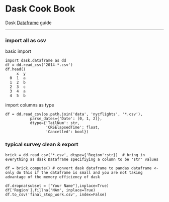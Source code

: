 # Dask Cook Book

Dask [Dataframe](https://docs.dask.org/en/latest/dataframe.html) guide


---
### import all as csv

basic import

    import dask.dataframe as dd
    df = dd.read_csv('2014-*.csv')
    df.head()
         x  y
      0  1  a
      1  2  b
      2  3  c
      3  4  a
      4  5  b

import columns as type

    df = dd.read_csv(os.path.join('data', 'nycflights', '*.csv'),
               parse_dates={'Date': [0, 1, 2]},
               dtype={'TailNum': str,
                      'CRSElapsedTime': float,
                      'Cancelled': bool})

### typical survey clean & export

    brick = dd.read_csv('*.csv', dtype={'Region':str})  # bring in everything as dask Dataframe specifiying a column to be 'str' values

    df = brick.compute() # convert dask dataframe to pandas dataframe <- only do this if the dataframe is small and you are not taking advantage of the memory efficiency of dask

    df.dropna(subset = ["Your Name"],inplace=True)
    df['Region'].fillna('NAm', inplace=True)
    df.to_csv('final_stop_work.csv', index=False)
